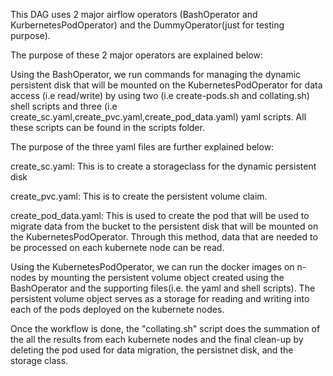 This DAG uses 2 major airflow operators (BashOperator and KurbernetesPodOperator) and the DummyOperator(just for testing purpose).

The purpose of these 2 major operators are explained below:

Using the BashOperator, we run commands for managing the dynamic persistent disk that will be mounted on the KubernetesPodOperator for data access (i.e read/write) by using two (i.e create-pods.sh and collating.sh) shell scripts and three (i.e create_sc.yaml,create_pvc.yaml,create_pod_data.yaml) yaml scripts. All these scripts can be found in the scripts folder.

The purpose of the three yaml files are further explained below:

create_sc.yaml: This is to create a storageclass for the dynamic persistent disk

create_pvc.yaml: This is to create the persistent volume claim.

create_pod_data.yaml: This is used to create the pod that will be used to migrate data from the bucket to the persistent disk that will be mounted on the KubernetesPodOperator. Through this method, data that are needed to be processed on each kubernete node can be read.

Using the KubernetesPodOperator, we can run the docker images on n-nodes by mounting the persistent volume object created using the BashOperator and the supporting files(i.e. the yaml and shell scripts). The persistent volume object serves as a storage for reading and writing into each of the pods deployed on the kubernete nodes.

Once the workflow is done, the "collating.sh" script does the summation of the all the results from each kubernete nodes and the final clean-up by deleting the pod used for data migration, the persistnet disk, and the storage class.